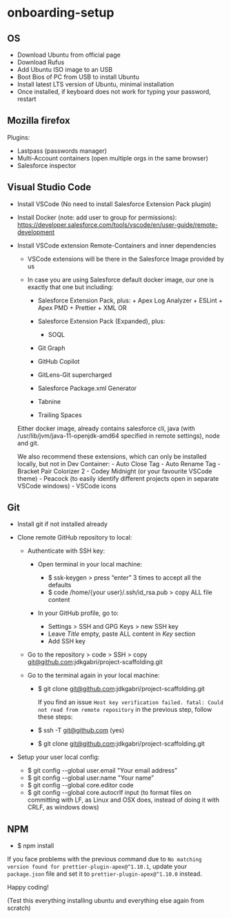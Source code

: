 # onboarding-setup

## OS

-   Download Ubuntu from official page
-   Download Rufus
-   Add Ubuntu ISO image to an USB
-   Boot Bios of PC from USB to install Ubuntu
-   Install latest LTS version of Ubuntu, minimal installation
-   Once installed, if keyboard does not work for typing your password, restart

## Mozilla firefox

Plugins:

-   Lastpass (passwords manager)
-   Multi-Account containers (open multiple orgs in the same browser)
-   Salesforce inspector

## Visual Studio Code

-   Install VSCode (No need to install Salesforce Extension Pack plugin)
-   Install Docker (note: add user to group for permissions): https://developer.salesforce.com/tools/vscode/en/user-guide/remote-development
-   Install VSCode extension Remote-Containers and inner dependencies

    -   VSCode extensions will be there in the Salesforce Image provided by us
    -   In case you are using Salesforce default docker image, our one is exactly that one but including:

        -   Salesforce Extension Pack, plus: + Apex Log Analyzer + ESLint + Apex PMD + Prettier + XML
            OR
        -   Salesforce Extension Pack (Expanded), plus:

            -   SOQL

        -   Git Graph
        -   GitHub Copilot
        -   GitLens-Git supercharged
        -   Salesforce Package.xml Generator
        -   Tabnine
        -   Trailing Spaces

    Either docker image, already contains salesforce cli, java (with /usr/lib/jvm/java-11-openjdk-amd64 specified in remote settings), node and git.

    We also recommend these extensions, which can only be installed locally, but not in Dev Container: - Auto Close Tag - Auto Rename Tag - Bracket Pair Colorizer 2 - Codey Midnight (or your favourite VSCode theme) - Peacock (to easily identify different projects open in separate VSCode windows) - VSCode icons

## Git

-   Install git if not installed already
-   Clone remote GitHub repository to local:

    -   Authenticate with SSH key:

        -   Open terminal in your local machine:

            -   $ ssk-keygen > press “enter” 3 times to accept all the defaults
            -   $ code /home/{your user}/.ssh/id_rsa.pub > copy ALL file content

        -   In your GitHub profile, go to:
            -   Settings > SSH and GPG Keys > new SSH key
            -   Leave _Title_ empty, paste ALL content in _Key_ section
            -   Add SSH key

    -   Go to the repository > code > SSH > copy git@github.com:jdkgabri/project-scaffolding.git

    -   Go to the terminal again in your local machine:
        -   $ git clone git@github.com:jdkgabri/project-scaffolding.git

            If you find an issue `Host key verification failed. fatal: Could not read from remote repository` in the previous step, follow these steps: 
        
        - $ ssh -T git@github.com (yes) 
        - $ git clone git@github.com:jdkgabri/project-scaffolding.git

-   Setup your user local config:
    -   $ git config --global user.email "Your email address”
    -   $ git config --global user.name "Your name”
    -   $ git config --global core.editor code
    -   $ git config --global core.autocrlf input (to format files on committing with LF, as Linux and OSX does, instead of doing it with CRLF, as windows dows)

## NPM

-   $ npm install

If you face problems with the previous command due to `No matching version found for prettier-plugin-apex@^1.10.1`, update your `package.json` file and set it to `prettier-plugin-apex@^1.10.0` instead.

Happy coding!

(Test this everything installing ubuntu and everything else again from scratch)
